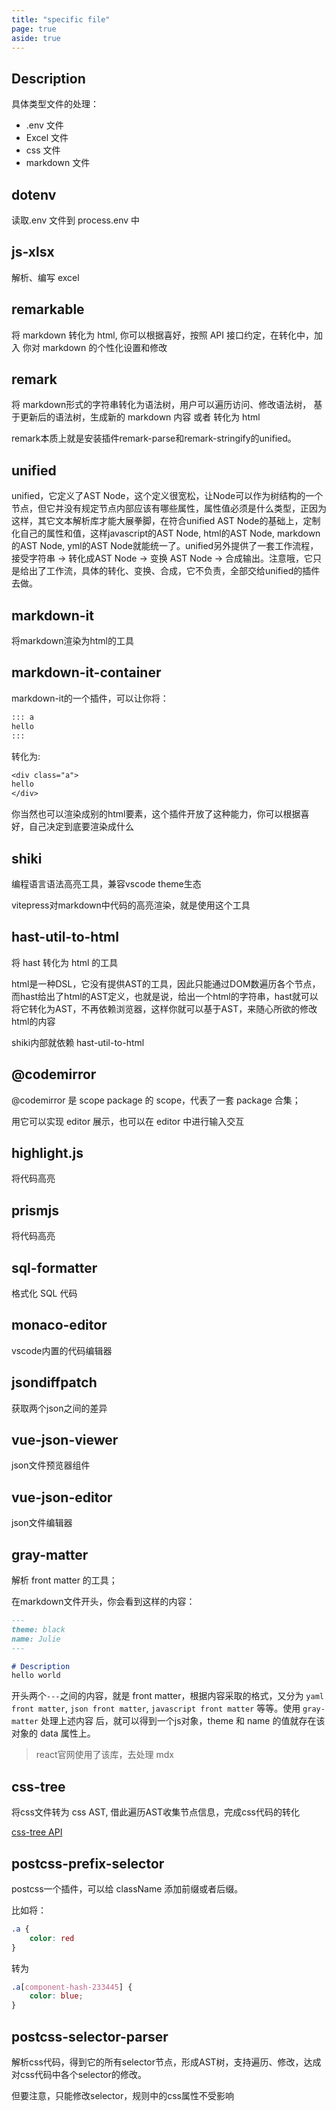 ```yaml
---
title: "specific file"
page: true
aside: true
---
```


## Description

具体类型文件的处理：

- .env 文件
- Excel 文件
- css 文件
- markdown 文件

## dotenv

读取.env 文件到 process.env 中

## js-xlsx

解析、编写 excel

## remarkable

将 markdown 转化为 html, 你可以根据喜好，按照 API 接口约定，在转化中，加入
你对 markdown 的个性化设置和修改

## remark

将 markdown形式的字符串转化为语法树，用户可以遍历访问、修改语法树，
基于更新后的语法树，生成新的 markdown 内容 或者 转化为 html

remark本质上就是安装插件remark-parse和remark-stringify的unified。


## unified

unified，它定义了AST Node，这个定义很宽松，让Node可以作为树结构的一个节点，但它并没有规定节点内部应该有哪些属性，属性值必须是什么类型，正因为这样，其它文本解析库才能大展拳脚，在符合unified AST Node的基础上，定制化自己的属性和值，这样javascript的AST Node, html的AST Node, markdown的AST Node, yml的AST Node就能统一了。unified另外提供了一套工作流程，接受字符串 -> 转化成AST Node -> 变换 AST Node -> 合成输出。注意哦，它只是给出了工作流，具体的转化、变换、合成，它不负责，全部交给unified的插件去做。

## markdown-it
将markdown渲染为html的工具

## markdown-it-container
markdown-it的一个插件，可以让你将：

```txt
::: a
hello
:::
```

转化为:

```txt
<div class="a">
hello
</div>
```

你当然也可以渲染成别的html要素，这个插件开放了这种能力，你可以根据喜好，自己决定到底要渲染成什么

## shiki
编程语言语法高亮工具，兼容vscode theme生态

vitepress对markdown中代码的高亮渲染，就是使用这个工具


## hast-util-to-html
将 hast 转化为 html 的工具

html是一种DSL，它没有提供AST的工具，因此只能通过DOM数遍历各个节点，
而hast给出了html的AST定义，也就是说，给出一个html的字符串，hast就可以
将它转化为AST，不再依赖浏览器，这样你就可以基于AST，来随心所欲的修改
html的内容

shiki内部就依赖 hast-util-to-html

## @codemirror

@codemirror 是 scope package 的 scope，代表了一套 package 合集；

用它可以实现 editor 展示，也可以在 editor 中进行输入交互

## highlight.js
将代码高亮

## prismjs
将代码高亮

## sql-formatter
格式化 SQL 代码

## monaco-editor
vscode内置的代码编辑器

## jsondiffpatch
获取两个json之间的差异

## vue-json-viewer
json文件预览器组件

## vue-json-editor
json文件编辑器


## gray-matter
解析 front matter 的工具；

在markdown文件开头，你会看到这样的内容：
```markdown
---
theme: black
name: Julie
---

# Description
hello world
```
开头两个`---`之间的内容，就是 front matter，根据内容采取的格式，又分为 `yaml front matter`,
`json front matter`, `javascript front matter` 等等。使用 `gray-matter` 处理上述内容
后，就可以得到一个js对象，theme 和 name 的值就存在该对象的 data 属性上。


> react官网使用了该库，去处理 mdx


## css-tree
将css文件转为 css AST, 借此遍历AST收集节点信息，完成css代码的转化

[css-tree API](https://github.com/csstree/csstree/blob/ba6dfd8bb0e33055c05f13803d04825d98dd2d8d/docs/parsing.md)


## postcss-prefix-selector
postcss一个插件，可以给 className 添加前缀或者后缀。

比如将：
```css
.a {
    color: red
}
```

转为

```css
.a[component-hash-233445] {
    color: blue;
}
```

## postcss-selector-parser
解析css代码，得到它的所有selector节点，形成AST树，支持遍历、修改，达成对css代码中各个selector的修改。

但要注意，只能修改selector，规则中的css属性不受影响

<Giscus />

